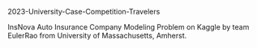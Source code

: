 2023-University-Case-Competition-Travelers

InsNova Auto Insurance Company Modeling Problem on Kaggle by team EulerRao from University of Massachusetts, Amherst.
